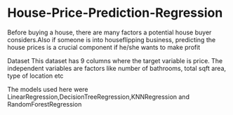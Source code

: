 # House-Price-Prediction-Regression
Before buying a house, there are many factors a potential house buyer considers.Also if someone is into houseflipping business, predicting the house prices is a crucial component if he/she wants to make profit

Dataset
This dataset has 9 columns where the target variable is price. The independent variables are factors like number of bathrooms, total sqft area, type of location etc

The models used here were LinearRegression,DecisionTreeRegression,KNNRegression and RandomForestRegression

